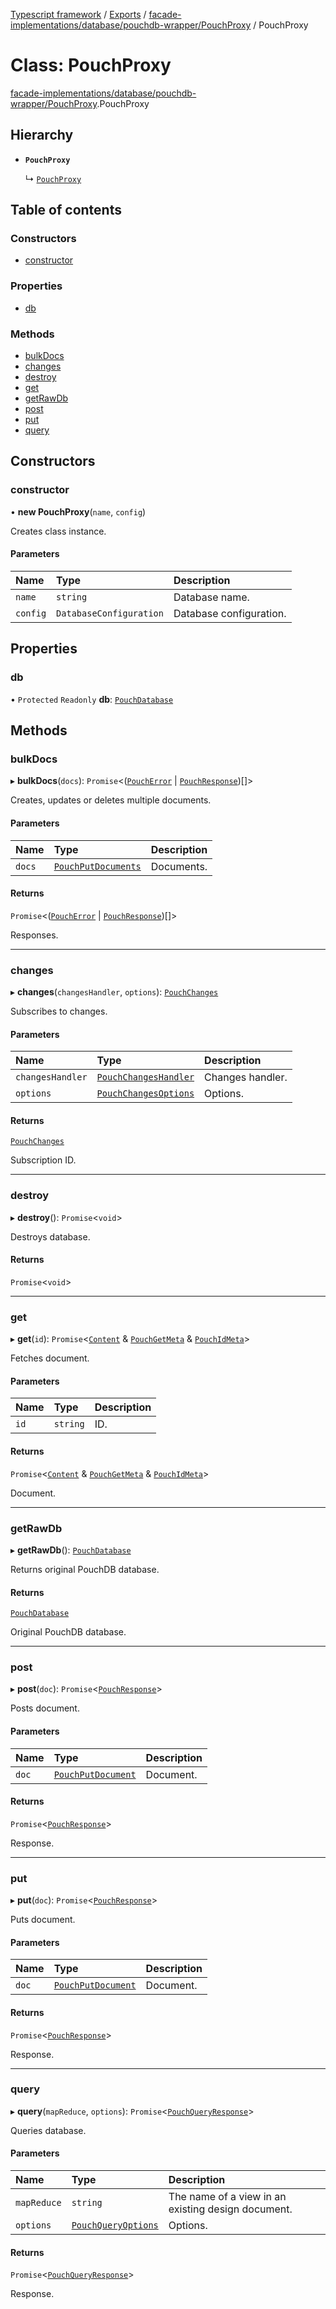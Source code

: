 [Typescript framework](../index.md) / [Exports](../modules.md) / [facade-implementations/database/pouchdb-wrapper/PouchProxy](../modules/facade_implementations_database_pouchdb_wrapper_PouchProxy.md) / PouchProxy

# Class: PouchProxy

[facade-implementations/database/pouchdb-wrapper/PouchProxy](../modules/facade_implementations_database_pouchdb_wrapper_PouchProxy.md).PouchProxy

## Hierarchy

- **`PouchProxy`**

  ↳ [`PouchProxy`](facade_implementations_database_pouchdb_wrapper___mocks___PouchProxy.PouchProxy.md)

## Table of contents

### Constructors

- [constructor](facade_implementations_database_pouchdb_wrapper_PouchProxy.PouchProxy.md#constructor)

### Properties

- [db](facade_implementations_database_pouchdb_wrapper_PouchProxy.PouchProxy.md#db)

### Methods

- [bulkDocs](facade_implementations_database_pouchdb_wrapper_PouchProxy.PouchProxy.md#bulkdocs)
- [changes](facade_implementations_database_pouchdb_wrapper_PouchProxy.PouchProxy.md#changes)
- [destroy](facade_implementations_database_pouchdb_wrapper_PouchProxy.PouchProxy.md#destroy)
- [get](facade_implementations_database_pouchdb_wrapper_PouchProxy.PouchProxy.md#get)
- [getRawDb](facade_implementations_database_pouchdb_wrapper_PouchProxy.PouchProxy.md#getrawdb)
- [post](facade_implementations_database_pouchdb_wrapper_PouchProxy.PouchProxy.md#post)
- [put](facade_implementations_database_pouchdb_wrapper_PouchProxy.PouchProxy.md#put)
- [query](facade_implementations_database_pouchdb_wrapper_PouchProxy.PouchProxy.md#query)

## Constructors

### constructor

• **new PouchProxy**(`name`, `config`)

Creates class instance.

#### Parameters

| Name | Type | Description |
| :------ | :------ | :------ |
| `name` | `string` | Database name. |
| `config` | `DatabaseConfiguration` | Database configuration. |

## Properties

### db

• `Protected` `Readonly` **db**: [`PouchDatabase`](../interfaces/facade_implementations_database_pouchdb_wrapper_core_types_pouchdb.PouchDatabase.md)

## Methods

### bulkDocs

▸ **bulkDocs**(`docs`): `Promise`<([`PouchError`](../interfaces/facade_implementations_database_pouchdb_wrapper_core_types_pouchdb.PouchError.md) \| [`PouchResponse`](../interfaces/facade_implementations_database_pouchdb_wrapper_core_types_pouchdb.PouchResponse.md))[]\>

Creates, updates or deletes multiple documents.

#### Parameters

| Name | Type | Description |
| :------ | :------ | :------ |
| `docs` | [`PouchPutDocuments`](../modules/facade_implementations_database_pouchdb_wrapper_core_types_pouchdb.md#pouchputdocuments) | Documents. |

#### Returns

`Promise`<([`PouchError`](../interfaces/facade_implementations_database_pouchdb_wrapper_core_types_pouchdb.PouchError.md) \| [`PouchResponse`](../interfaces/facade_implementations_database_pouchdb_wrapper_core_types_pouchdb.PouchResponse.md))[]\>

Responses.

___

### changes

▸ **changes**(`changesHandler`, `options`): [`PouchChanges`](../interfaces/facade_implementations_database_pouchdb_wrapper_core_types_pouchdb.PouchChanges.md)

Subscribes to changes.

#### Parameters

| Name | Type | Description |
| :------ | :------ | :------ |
| `changesHandler` | [`PouchChangesHandler`](../interfaces/facade_implementations_database_pouchdb_wrapper_core_types_pouchdb.PouchChangesHandler.md) | Changes handler. |
| `options` | [`PouchChangesOptions`](../interfaces/facade_implementations_database_pouchdb_wrapper_core_types_pouchdb.PouchChangesOptions.md) | Options. |

#### Returns

[`PouchChanges`](../interfaces/facade_implementations_database_pouchdb_wrapper_core_types_pouchdb.PouchChanges.md)

Subscription ID.

___

### destroy

▸ **destroy**(): `Promise`<`void`\>

Destroys database.

#### Returns

`Promise`<`void`\>

___

### get

▸ **get**(`id`): `Promise`<[`Content`](../interfaces/facade_implementations_database_pouchdb_wrapper_core_types_pouchdb.Content.md) & [`PouchGetMeta`](../interfaces/facade_implementations_database_pouchdb_wrapper_core_types_pouchdb.PouchGetMeta.md) & [`PouchIdMeta`](../interfaces/facade_implementations_database_pouchdb_wrapper_core_types_pouchdb.PouchIdMeta.md)\>

Fetches document.

#### Parameters

| Name | Type | Description |
| :------ | :------ | :------ |
| `id` | `string` | ID. |

#### Returns

`Promise`<[`Content`](../interfaces/facade_implementations_database_pouchdb_wrapper_core_types_pouchdb.Content.md) & [`PouchGetMeta`](../interfaces/facade_implementations_database_pouchdb_wrapper_core_types_pouchdb.PouchGetMeta.md) & [`PouchIdMeta`](../interfaces/facade_implementations_database_pouchdb_wrapper_core_types_pouchdb.PouchIdMeta.md)\>

Document.

___

### getRawDb

▸ **getRawDb**(): [`PouchDatabase`](../interfaces/facade_implementations_database_pouchdb_wrapper_core_types_pouchdb.PouchDatabase.md)

Returns original PouchDB database.

#### Returns

[`PouchDatabase`](../interfaces/facade_implementations_database_pouchdb_wrapper_core_types_pouchdb.PouchDatabase.md)

Original PouchDB database.

___

### post

▸ **post**(`doc`): `Promise`<[`PouchResponse`](../interfaces/facade_implementations_database_pouchdb_wrapper_core_types_pouchdb.PouchResponse.md)\>

Posts document.

#### Parameters

| Name | Type | Description |
| :------ | :------ | :------ |
| `doc` | [`PouchPutDocument`](../interfaces/facade_implementations_database_pouchdb_wrapper_core_types_pouchdb.PouchPutDocument.md) | Document. |

#### Returns

`Promise`<[`PouchResponse`](../interfaces/facade_implementations_database_pouchdb_wrapper_core_types_pouchdb.PouchResponse.md)\>

Response.

___

### put

▸ **put**(`doc`): `Promise`<[`PouchResponse`](../interfaces/facade_implementations_database_pouchdb_wrapper_core_types_pouchdb.PouchResponse.md)\>

Puts document.

#### Parameters

| Name | Type | Description |
| :------ | :------ | :------ |
| `doc` | [`PouchPutDocument`](../interfaces/facade_implementations_database_pouchdb_wrapper_core_types_pouchdb.PouchPutDocument.md) | Document. |

#### Returns

`Promise`<[`PouchResponse`](../interfaces/facade_implementations_database_pouchdb_wrapper_core_types_pouchdb.PouchResponse.md)\>

Response.

___

### query

▸ **query**(`mapReduce`, `options`): `Promise`<[`PouchQueryResponse`](../interfaces/facade_implementations_database_pouchdb_wrapper_core_types_pouchdb.PouchQueryResponse.md)\>

Queries database.

#### Parameters

| Name | Type | Description |
| :------ | :------ | :------ |
| `mapReduce` | `string` | The name of a view in an existing design document. |
| `options` | [`PouchQueryOptions`](../interfaces/facade_implementations_database_pouchdb_wrapper_core_types_pouchdb.PouchQueryOptions.md) | Options. |

#### Returns

`Promise`<[`PouchQueryResponse`](../interfaces/facade_implementations_database_pouchdb_wrapper_core_types_pouchdb.PouchQueryResponse.md)\>

Response.
